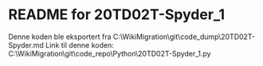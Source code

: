 # README for 20TD02T-Spyder_1
Denne koden ble eksportert fra C:\WikiMigration\git\code_dump\20TD02T-Spyder.md
Link til denne koden: C:\WikiMigration\git\code_repo\Python\20TD02T-Spyder_1.py
